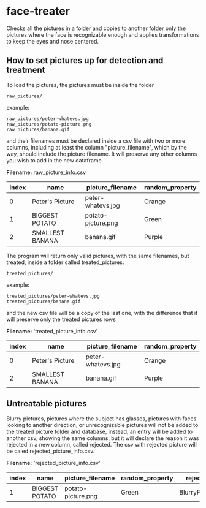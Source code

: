 # face-treater
 Checks all the pictures in a folder and copies to another folder only the pictures where the face is recognizable enough and applies transformations to keep the eyes and nose centered.


## How to set pictures up for detection and treatment

To load the pictures, the pictures must be inside the folder
```
raw_pictures/
```
example:
```
raw_pictures/peter-whatevs.jpg
raw_pictures/potato-picture.png
raw_pictures/banana.gif
```
and their filenames must be declared inside a csv file with two or more columns, including at least the column "picture_filename", which by the way, should include the picture filename. It will preserve any other columns you wish to add in the new dataframe.

**Filename:** raw_picture_info.csv

|index|name|picture_filename|random_property|
|-----|----|----------------|---------------|
|0|Peter's Picture|peter-whatevs.jpg|Orange|
|1|BIGGEST POTATO|potato-picture.png|Green|
|2|SMALLEST BANANA|banana.gif|Purple|

The program will return only valid pictures, with the same filenames, but treated, inside a folder called treated_pictures:
```
treated_pictures/
```
example:
```
treated_pictures/peter-whatevs.jpg
treated_pictures/banana.gif
```

and the new csv file will be a copy of the last one, with the difference that it will preserve only the treated pictures rows

**Filename:** 'treated_picture_info.csv'

|index|name|picture_filename|random_property|
|-----|----|----------------|---------------|
|0|Peter's Picture|peter-whatevs.jpg|Orange|
|2|SMALLEST BANANA|banana.gif|Purple|

## Untreatable pictures
Blurry pictures, pictures where the subject has glasses, pictures with faces looking to another direction, or unrecognizable pictures will not be added to the treated picture folder and database, instead, an entry will be added to another csv, showing the same columns, but it will declare the reason it was rejected in a new column, called rejected. The csv with rejected picture will be caled rejected_picture_info.csv.

**Filename:** 'rejected_picture_info.csv'

|index|name|picture_filename|random_property|rejected|
|-----|----|----------------|---------------|--------|
|1|BIGGEST POTATO|potato-picture.png|Green|BlurryPicture|
